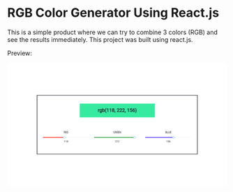 # RGB Color Generator Using React.js
This is a simple product where we can try to combine 3 colors (RGB) and see the results immediately. This project was built using react.js.

Preview:

![url image](https://github.com/abdanzamzam/rgb-color-generator/blob/main/preview.png)
